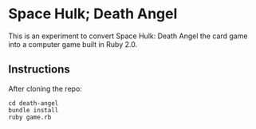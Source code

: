 Space Hulk; Death Angel
===========

This is an experiment to convert Space Hulk: Death Angel the card game into a computer game built in Ruby 2.0.

Instructions
-------

After cloning the repo:

    cd death-angel
    bundle install
    ruby game.rb